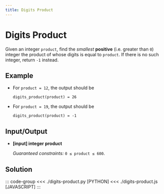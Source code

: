 ```yaml
---
title: Digits Product
---
```


# Digits Product

Given an integer `product`, find the _smallest_ **positive** (i.e. greater than `0`) integer the product of whose digits is equal to `product`. If there is no such integer, return `-1` instead.

## Example

- For `product = 12`, the output should be

  ```:no-line-numbers
  digits_product(product) = 26
  ```

- For `product = 19`, the output should be

  ```:no-line-numbers
  digits_product(product) = -1
  ```

## Input/Output

- **\[input\] integer product**

  _Guaranteed constraints:_
  `0 ≤ product ≤ 600`.

## Solution

::: code-group
<<< ./digits-product.py [PYTHON]
<<< ./digits-product.js [JAVASCRIPT]
:::
